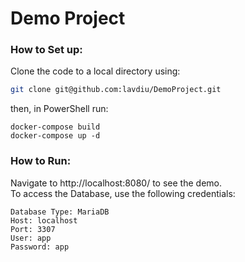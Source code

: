 # Demo Project
### How to Set up:
Clone the code to a local directory using:
```bash
git clone git@github.com:lavdiu/DemoProject.git
```

then, in PowerShell run:
```
docker-compose build
docker-compose up -d
```

### How to Run:
Navigate to http://localhost:8080/ to see the demo.  
To access the Database, use the following credentials:
```
Database Type: MariaDB
Host: localhost
Port: 3307
User: app
Password: app
```


